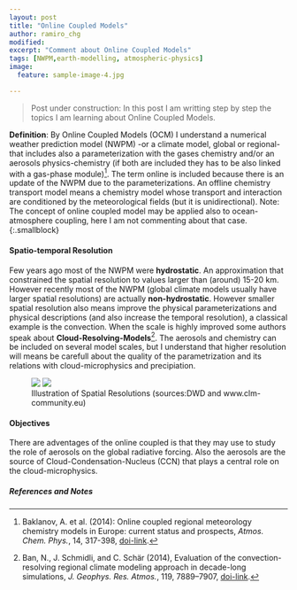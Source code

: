 ```yaml
---
layout: post
title: "Online Coupled Models"
author: ramiro_chg
modified:
excerpt: "Comment about Online Coupled Models"
tags: [NWPM,earth-modelling, atmospheric-physics]
image:
  feature: sample-image-4.jpg

---
```


> Post under construction: In this post I am writting step by step the topics I am learning about Online Coupled Models. 


**Definition**: By Online Coupled Models (OCM) I understand a numerical weather prediction model (NWPM) -or a climate model, global or regional- that includes also a parameterization with the gases chemistry and/or an aerosols physics-chemistry (if both are included they has to be also linked with a gas-phase module)[^1]. The term online is included because there is an update of the NWPM due to the parameterizations. An offline chemistry transport model means a chemistry model whose transport and interaction are conditioned by the meteorological fields (but it is unidirectional). Note: The concept of online coupled model may be applied also to ocean-atmosphere coupling, here I am not commenting about that case.
{:.smallblock}

[^1]: Baklanov, A. et al. (2014): Online coupled regional meteorology chemistry models in Europe: current status and prospects, *Atmos. Chem. Phys.*, 14, 317-398, [doi-link](http://dx.doi.org/10.5194/acp-14-317-2014).
[^2]: Ban, N., J. Schmidli, and C. Schär (2014), Evaluation of the convection-resolving regional climate modeling approach in decade-long simulations, *J. Geophys. Res. Atmos.*, 119, 7889–7907, [doi-link](http://dx.doi.org/10.1002/2014JD021478).

#### Spatio-temporal Resolution

Few years ago most of the NWPM were **hydrostatic**. An approximation that constrained the spatial resolution to values larger than (around) 15-20 km. However recently most of the NWPM (global climate models usually have larger spatial resolutions) are actually **non-hydrostatic**. However smaller spatial resolution also means improve the physical parameterizations and physical descriptions (and also increase the temporal resolution), a classical example is the convection. When the scale is highly improved some authors speak about **Cloud-Resolving-Models**[^2]. The aerosols and chemistry can be included on several model scales, but I understand that higher resolution will means be carefull about the quality of the parametrization and its relations with cloud-microphysics and precipiation.  

<figure class="half">
<a
href="http://www.dwd.de/bvbw/generator/DWDWWW/Content/Oeffentlichkeit/FE/Bilder/ASFU__NM__Phys__Par__skalentrennung__en__580,property=default.jpg"><img src="http://www.dwd.de/bvbw/generator/DWDWWW/Content/Oeffentlichkeit/FE/Bilder/ASFU__NM__Phys__Par__skalentrennung__en__580,property=default.jpg"></a>
<a
href="http://www.clm-community.eu/images/13_Picture1_1403507274.jpg"><img src="http://www.clm-community.eu/images/13_Picture1_1403507274.jpg"></a>
	<figcaption><a title="Illustration of Spatial Resolutions">Illustration of Spatial Resolutions (sources:DWD and www.clm-community.eu)</a></figcaption>
</figure>

#### Objectives

There are adventages of the online coupled is that they may use to study the role of aerosols on the global radiative forcing. Also the aerosols are the source of Cloud-Condensation-Nucleus (CCN) that plays a central role on the cloud-microphysics. 


##### References and Notes

